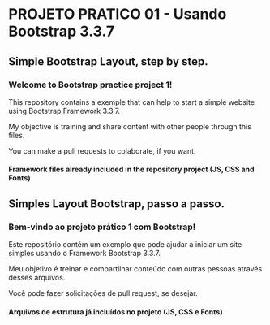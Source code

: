 # PROJETO PRATICO 01 - Usando Bootstrap 3.3.7
## Simple Bootstrap Layout, step by step.

### Welcome to Bootstrap practice project 1!

This repository contains a exemple that can help to start a simple website using Bootstrap Framework 3.3.7.

My objective is training and share content with other people through this files.

You can make a pull requests to colaborate, if you want.

#### Framework files already included in the repository project (JS, CSS and Fonts)

## Simples Layout Bootstrap, passo a passo.

### Bem-vindo ao projeto prático 1 com Bootstrap!

Este repositório contém um exemplo que pode ajudar a iniciar um site simples usando o Framework Bootstrap 3.3.7.

Meu objetivo é treinar e compartilhar conteúdo com outras pessoas através desses arquivos.

Você pode fazer solicitações de pull request, se desejar.

#### Arquivos de estrutura já incluídos no projeto (JS, CSS e Fonts)

